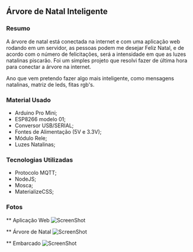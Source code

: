 ## Árvore de Natal Inteligente

### Resumo

A árvore de natal está conectada na internet e com uma aplicação web rodando em um servidor, as pessoas
podem me desejar Feliz Natal, e de acordo com o número de felicitações, será a intensidade em que as luzes natalinas piscarão. Foi um simples projeto que resolvi fazer de última hora para conectar a árvore na internet.

Ano que vem pretendo fazer algo mais inteligente, como mensagens natalinas, matriz de leds, fitas rgb's.

### Material Usado

* Arduino Pro Mini;
* ESP8266 modelo 01;
* Conversor USB/SERIAL;
* Fontes de Alimentação (5V e 3.3V);
* Módulo Rele;
* Luzes Natalinas;

### Tecnologias Utilizadas

* Protocolo MQTT;
* NodeJS;
* Mosca;
* MaterializeCSS;

### Fotos

** Aplicação Web
![ScreenShot](https://raw.githubusercontent.com/douglaszuqueto/ARVORE_NATALINA_INTELIGENTE/master/IMAGENS/APLICACAO_WEB.png)

** Árvore de Natal
![ScreenShot](https://raw.githubusercontent.com/douglaszuqueto/ARVORE_NATALINA_INTELIGENTE/master/IMAGENS/ARVORE_NATAL.jpg)

** Embarcado
![ScreenShot](https://raw.githubusercontent.com/douglaszuqueto/ARVORE_NATALINA_INTELIGENTE/master/IMAGENS/EMBARCADO.jpg)
